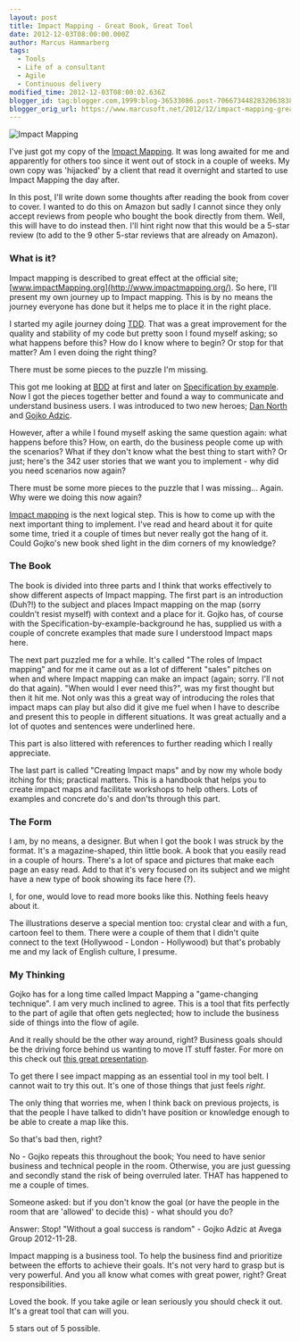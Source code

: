 ```yaml
---
layout: post
title: Impact Mapping - Great Book, Great Tool
date: 2012-12-03T08:00:00.000Z
author: Marcus Hammarberg
tags:
  - Tools
  - Life of a consultant
  - Agile
  - Continuous delivery
modified_time: 2012-12-03T08:00:02.636Z
blogger_id: tag:blogger.com,1999:blog-36533086.post-7066734482832063838
blogger_orig_url: https://www.marcusoft.net/2012/12/impact-mapping-great-book-great-tool.html
---
```


![Impact Mapping](http://impactmapping.org/site/cover500.png)

I've just got my copy of the [Impact Mapping](http://impactmapping.org/book.php). It was long awaited for me and apparently for others too since it went out of stock in a couple of weeks. My own copy was 'hijacked' by a client that read it overnight and started to use Impact Mapping the day after.

In this post, I'll write down some thoughts after reading the book from cover to cover. I wanted to do this on Amazon but sadly I cannot since they only accept reviews from people who bought the book directly from them. Well, this will have to do instead then. I'll hint right now that this would be a 5-star review (to add to the 9 other 5-star reviews that are already on Amazon).

### What is it?

Impact mapping is described to great effect at the official site; [www.impactMapping.org](http://www.impactmapping.org/). So here, I'll present my own journey up to Impact mapping. This is by no means the journey everyone has done but it helps me to place it in the right place.

I started my agile journey doing [TDD](http://en.wikipedia.org/wiki/Test-driven_development). That was a great improvement for the quality and stability of my code but pretty soon I found myself asking; so what happens before this? How do I know where to begin? Or stop for that matter? Am I even doing the right thing?

There must be some pieces to the puzzle I'm missing.

This got me looking at [BDD](http://dannorth.net/introducing-bdd/) at first and later on [Specification by example](http://specificationbyexample.com/). Now I got the pieces together better and found a way to communicate and understand business users. I was introduced to two new heroes; [Dan North](http://dannorth.net/) and [Gojko Adzic](http://gojko.net/).

However, after a while I found myself asking the same question again: what happens before this? How, on earth, do the business people come up with the scenarios? What if they don't know what the best thing to start with? Or just; here's the 342 user stories that we want you to implement - why did you need scenarios now again?

There must be some more pieces to the puzzle that I was missing...
Again. Why were we doing this now again?

[Impact mapping](http://www.impactmapping.org/) is the next logical step. This is how to come up with the next important thing to implement. I've read and heard about it for quite some time, tried it a couple of times but never really got the hang of it. Could Gojko's new book shed light in the dim corners of my knowledge?

### The Book

The book is divided into three parts and I think that works effectively to show different aspects of Impact mapping. The first part is an introduction (Duh?!) to the subject and places Impact mapping on the map (sorry couldn't resist myself) with context and a place for it. Gojko has, of course with the Specification-by-example-background he has, supplied us with a couple of concrete examples that made sure I understood Impact maps here.

The next part puzzled me for a while. It's called "The roles of Impact mapping" and for me it came out as a lot of different "sales" pitches on when and where Impact mapping can make an impact (again; sorry. I'll not do that again). "When would I ever need this?", was my first thought but then it hit me. Not only was this a great way of introducing the roles that impact maps can play but also did it give me fuel when I have to describe and present this to people in different situations. It was great actually and a lot of quotes and sentences were underlined here.

This part is also littered with references to further reading which I really appreciate.

The last part is called "Creating Impact maps" and by now my whole body itching for this; practical matters. This is a handbook that helps you to create impact maps and facilitate workshops to help others. Lots of examples and concrete do's and don'ts through this part.

### The Form

I am, by no means, a designer. But when I got the book I was struck by the format. It's a magazine-shaped, thin little book. A book that you easily read in a couple of hours. There's a lot of space and pictures that make each page an easy read. Add to that it's very focused on its subject and we might have a new type of book showing its face here (?).

I, for one, would love to read more books like this. Nothing feels heavy about it.

The illustrations deserve a special mention too: crystal clear and with a fun, cartoon feel to them. There were a couple of them that I didn't quite connect to the text (Hollywood - London - Hollywood) but that's probably me and my lack of English culture, I presume.

### My Thinking

Gojko has for a long time called Impact Mapping a "game-changing technique". I am very much inclined to agree. This is a tool that fits perfectly to the part of agile that often gets neglected; how to include the business side of things into the flow of agile.

And it really should be the other way around, right? Business goals should be the driving force behind us wanting to move IT stuff faster. For more on this check out [this great presentation](http://skillsmatter.com/podcast/home/make-impact-not-software).

To get there I see impact mapping as an essential tool in my tool belt. I cannot wait to try this out. It's one of those things that just feels *right*.

The only thing that worries me, when I think back on previous projects, is that the people I have talked to didn't have position or knowledge enough to be able to create a map like this.

So that's bad then, right?

No - Gojko repeats this throughout the book; You need to have senior business and technical people in the room. Otherwise, you are just guessing and secondly stand the risk of being overruled later. THAT has happened to me a couple of times.

Someone asked: but if you don't know the goal (or have the people in the room that are 'allowed' to decide this) - what should you do?

Answer: Stop! "Without a goal success is random" - Gojko Adzic at Avega Group 2012-11-28.

Impact mapping is a business tool. To help the business find and prioritize between the efforts to achieve their goals. It's not very hard to grasp but is very powerful. And you all know what comes with great power, right? Great responsibilities.

Loved the book. If you take agile or lean seriously you should check it out. It's a great tool that can will you.

5 stars out of 5 possible.
